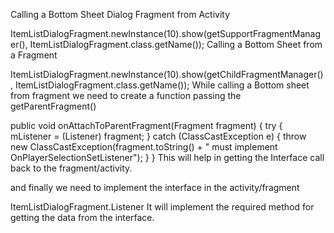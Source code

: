 Calling a Bottom Sheet Dialog Fragment from Activity

 ItemListDialogFragment.newInstance(10).show(getSupportFragmentManager(), ItemListDialogFragment.class.getName());
Calling a Bottom Sheet from a Fragment

 ItemListDialogFragment.newInstance(10).show(getChildFragmentManager(), ItemListDialogFragment.class.getName());
While calling a Bottom sheet from fragment we need to create a function passing the getParentFragment()

  public void onAttachToParentFragment(Fragment fragment) {
    try {
        mListener = (Listener) fragment;
    } catch (ClassCastException e) {
        throw new ClassCastException(fragment.toString() + " must implement OnPlayerSelectionSetListener");
    }
}
This will help in getting the Interface call back to the fragment/activity.

and finally we need to implement the interface in the activity/fragment

 ItemListDialogFragment.Listener
It will implement the required method for getting the data from the interface.
